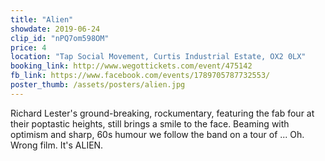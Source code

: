 ```yaml
---
title: "Alien"
showdate: 2019-06-24
clip_id: "nPQ7om598OM"
price: 4
location: "Tap Social Movement, Curtis Industrial Estate, OX2 0LX"
booking_link: http://www.wegottickets.com/event/475142
fb_link: https://www.facebook.com/events/1789705787732553/
poster_thumb: /assets/posters/alien.jpg
---
```

Richard Lester's ground-breaking, rockumentary, featuring the fab four at their poptastic heights, still brings a smile to the face. Beaming with optimism and sharp, 60s humour we follow the band on a tour of ... Oh. Wrong film. It's ALIEN.